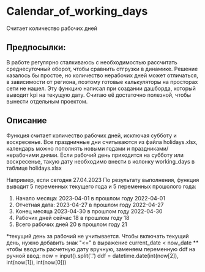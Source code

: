 # Calendar_of_working_days
Считает количество рабочих дней

Предпосылки:
------------
В работе регулярно сталкиваюсь с необходимостью рассчитать среднесуточный оборот, чтобы сравнить отгрузки в динамике. Решение казалось бы простое, но количество нерабочих дней может отличаться, в зависимости от региона, поэтому готовые калькуляторы на просторах сети не нашел. Эту функцию написал при создании дашборда, который выводит kpi на текущую дату. Считаю её достаточно полезной, чтобы вынести отдельным проектом.

Описание
------------
Функция считает количество рабочих дней, исключая субботу и воскресенье. Все праздничные дни считываются из файла holidays.xlsx, календарь можно пополнять новыми годами и праздниками/нерабочими днями. 
Если рабочий день приходится на субботу или воскресенье, такую дату необходимо внести в колонку working_days в таблице holidays.xlsx

Например, если сегодня 27.04.2023
По результату выполнения, функция выводит 5 переменных текущего года и 5 переменных прошолого года:
1. Начало месяца: 2023-04-01 в прошлом году 2022-04-01
2. Отчетная дата: 2023-04-27 в прошлом году 2022-04-27
3. Конец месяца 2023-04-30 в прошлом году 2022-04-30
4. Рабочих дней сейчас 18 в прошлом году 18
5. Всего рабочих дней 20 в прошлом году 21

*текущий день за рабочий не учитывается. Чтобы включать текущий день, нужно добавить знак "<=" в выражение current_date < now_date
** чтобы вводить расчетную дату вручную, заменяем переменную ddf на ручной ввод:
now = input().split('.')
ddf = datetime.date(int(now[2]), int(now[1]), int(now[0]))
